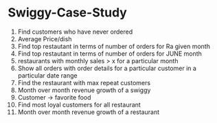 # Swiggy-Case-Study

1. Find customers who have never ordered
2. Average Price/dish
3. Find top restautant in terms of number of orders for Ra given month
4. Find top restautant in terms of number of orders for JUNE month 
5. restaurants with monthly sales > x for a particular month 
6. Show all orders with order details for a particular customer in a particular date range
7. Find the restaurant with max repeat customers
8. Month over month revenue growth of a swiggy
9. Customer -> favorite food
10. Find most loyal customers for all restaurant
11. Month over month revenue growth of a restaurant
